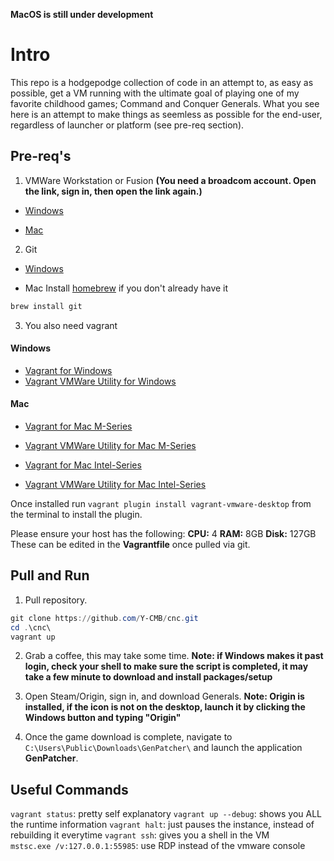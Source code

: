 **MacOS is still under development**

# Intro
This repo is a hodgepodge collection of code in an attempt to, as easy as possible, get a VM running with the ultimate goal of playing one of my favorite childhood games; Command and Conquer Generals. What you see here is an attempt to make things as seemless as possible for the end-user, regardless of launcher or platform (see pre-req section). 

## Pre-req's
1. VMWare Workstation or Fusion **(You need a broadcom account. Open the link, sign in, then open the link again.)**
  - [Windows](https://support.broadcom.com/group/ecx/productdownloads?subfamily=VMware+Workstation+Pro)

  - [Mac](https://support.broadcom.com/group/ecx/productdownloads?subfamily=VMware+Fusion)

2. Git
  - [Windows](https://github.com/git-for-windows/git/releases/download/v2.47.0.windows.1/Git-2.47.0-64-bit.exe)
  
  - Mac
  Install [homebrew](https://brew.sh/) if you don't already have it 
  
  ```bash
  brew install git
  ```

3. You also need vagrant
#### Windows
  - [Vagrant for Windows](https://releases.hashicorp.com/vagrant/2.4.1/vagrant_2.4.1_windows_amd64.msi)
  - [Vagrant VMWare Utility for Windows](https://releases.hashicorp.com/vagrant-vmware-utility/1.0.23/vagrant-vmware-utility_1.0.23_windows_amd64.msi)

#### Mac
  - [Vagrant for Mac M-Series](https://releases.hashicorp.com/vagrant/2.4.1/vagrant_2.4.1_darwin_arm64.dmg)
  - [Vagrant VMWare Utility for Mac M-Series](https://releases.hashicorp.com/vagrant-vmware-utility/1.0.23/vagrant-vmware-utility_1.0.23_darwin_arm64.dmg)

  - [Vagrant for Mac Intel-Series](https://releases.hashicorp.com/vagrant/2.4.1/vagrant_2.4.1_darwin_amd64.dmg)
  - [Vagrant VMWare Utility for Mac Intel-Series](https://releases.hashicorp.com/vagrant-vmware-utility/1.0.23/vagrant-vmware-utility_1.0.23_darwin_amd64.dmg)

Once installed run `vagrant plugin install vagrant-vmware-desktop` from the terminal to install the plugin.

Please ensure your host has the following:
**CPU:** 4
**RAM:** 8GB
**Disk:** 127GB
These can be edited in the **Vagrantfile** once pulled via git.

## Pull and Run
1. Pull repository.
```powershell
git clone https://github.com/Y-CMB/cnc.git
cd .\cnc\
vagrant up
```

2. Grab a coffee, this may take some time.
**Note: if Windows makes it past login, check your shell to make sure the script is completed, it may take a few minute to download and install packages/setup**

3. Open Steam/Origin, sign in, and download Generals.
**Note: Origin is installed, if the icon is not on the desktop, launch it by clicking the Windows button and typing "Origin"**

4. Once the game download is complete, navigate to `C:\Users\Public\Downloads\GenPatcher\` and launch the application **GenPatcher**.

## Useful Commands
`vagrant status`: pretty self explanatory 
`vagrant up --debug`: shows you ALL the runtime information 
`vagrant halt`: just pauses the instance, instead of rebuilding it everytime
`vagrant ssh`: gives you a shell in the VM\
`mstsc.exe /v:127.0.0.1:55985`: use RDP instead of the vmware console
